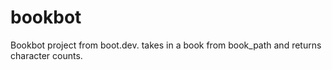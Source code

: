 # bookbot

Bookbot project from boot.dev. takes in a book from book_path and returns character counts. 
